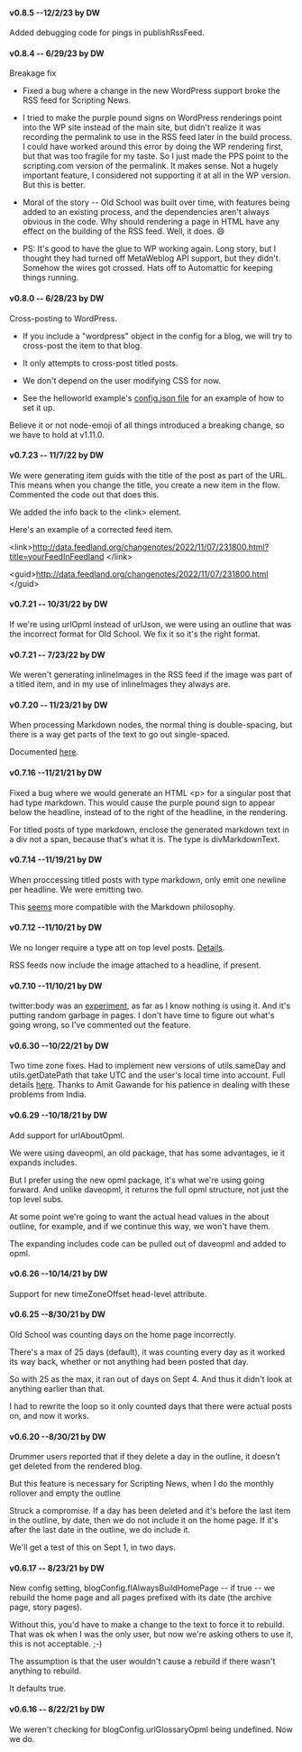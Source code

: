 #### v0.8.5 --12/2/23 by DW

Added debugging code for pings in publishRssFeed.

#### v0.8.4 -- 6/29/23 by DW

Breakage fix

* Fixed a bug where a change in the new WordPress support broke the RSS feed for Scripting News.

* I tried to make the purple pound signs on WordPress renderings point into the WP site instead of the main site, but didn't realize it was recording the permalink to use in the RSS feed later in the build process. I could have worked around this error by doing the WP rendering first, but that was too fragile for my taste. So I just made the PPS point to the scripting.com version of the permalink. It makes sense. Not a hugely important feature, I considered not supporting it at all in the WP version. But this is better. 

* Moral of the story -- Old School was built over time, with features being added to an existing process, and the dependencies aren't always obvious in the code. Why should rendering a page in HTML have any effect on the building of the RSS feed. Well, it does. :smile:

* PS: It's good to have the glue to WP working again. Long story, but I thought they had turned off MetaWeblog API support, but they didn't. Somehow the wires got crossed. Hats off to Automattic for keeping things running. 

#### v0.8.0 -- 6/28/23 by DW

Cross-posting to WordPress.

* If you include a "wordpress" object in the config for a blog, we will try to cross-post the item to that blog.

* It only attempts to cross-post titled posts.

* We don't depend on the user modifying CSS for now.

* See the helloworld example's <a href="https://github.com/scripting/oldSchoolBlog/blob/master/examples/helloworld/config.json">config.json file</a> for an example of how to set it up.

Believe it or not node-emoji of all things introduced a breaking change, so we have to hold at v1.11.0.

#### v0.7.23 -- 11/7/22 by DW

We were generating item guids with the title of the post as part of the URL. This means when you change the title, you create a new item in the flow. Commented the code out that does this. 

We added the info back to the &lt;link> element. 

Here's an example of a corrected feed item. 

&lt;link>http://data.feedland.org/changenotes/2022/11/07/231800.html?title=yourFeedInFeedland &lt;/link>

&lt;guid>http://data.feedland.org/changenotes/2022/11/07/231800.html &lt;/guid>

#### v0.7.21 -- 10/31/22 by DW

If we're using urlOpml instead of urlJson, we were using an outline that was the incorrect format for Old School. We fix it so it's the right format.

#### v0.7.21 -- 7/23/22 by DW

We weren't generating inlineImages in the RSS feed if the image was part of a titled item, and in my use of inlineImages they always are. 

#### v0.7.20 -- 11/23/21 by DW

When processing Markdown nodes, the normal thing is double-spacing, but there is a way get parts of the text to go out single-spaced. 

Documented <a href="http://scripting.com/2021/11/23/192342.html?title=nextIterationOnMarkdowninanoutline">here</a>. 

#### v0.7.16 --11/21/21 by DW

Fixed a bug where we would generate an HTML &lt;p> for a singular post that had type markdown. This would cause the purple pound sign to appear below the headline, instead of to the right of the headline, in the rendering.

For titled posts of type markdown, enclose the generated markdown text in a div not a span, because that's what it is. The type is divMarkdownText.

#### v0.7.14 --11/19/21 by DW

When proccessing titled posts with type markdown, only emit one newline per headline. We were emitting two. 

This <a href="https://github.com/scripting/drummerRFC/issues/14#issuecomment-974157255">seems</a> more compatible with the Markdown philosophy. 

#### v0.7.12 --11/10/21 by DW

We no longer require a type att on top level posts. <a href="http://scripting.com/drummer/blog/2021/11/12/161023.html?title=nodesWoTypesInBlogs">Details</a>.

RSS feeds now include the image attached to a headline, if present. 

#### v0.7.10 --11/10/21 by DW

twitter:body was an <a href="http://scripting.com/2019/12/17/151033.html">experiment</a>, as far as I know nothing is using it. And it's putting random garbage in pages. I don't have time to figure out what's going wrong, so I've commented out the feature. 

#### v0.6.30 --10/22/21 by DW

Two time zone fixes. Had to implement new versions of utils.sameDay and utils.getDatePath that take UTC and the user's local time into account. Full details <a href="https://github.com/scripting/drummerSupport/issues/88">here</a>. Thanks to Amit Gawande for his patience in dealing with these problems from India. 

#### v0.6.29 --10/18/21 by DW

Add support for urlAboutOpml.

We were using daveopml, an old package, that has some advantages, ie it expands includes.

But I prefer using the new opml package, it's what we're using going forward. And unlike daveopml, it returns the full opml structure, not just the top level subs. 

At some point we're going to want the actual head values in the about outline, for example, and if we continue this way, we won't have them.

The expanding includes code can be pulled out of daveopml and added to opml. 

#### v0.6.26 --10/14/21 by DW

Support for new timeZoneOffset head-level attribute. 

#### v0.6.25 --8/30/21 by DW

Old School was counting days on the home page incorrectly. 

There's a max of 25 days (default), it was counting every day as it worked its way back, whether or not anything had been posted that day. 

So with 25 as the max, it ran out of days on Sept 4. And thus it didn't look at anything earlier than that.

I had to rewrite the loop so it only counted days that there were actual posts on, and now it works.

#### v0.6.20 --8/30/21 by DW

Drummer users reported that if they delete a day in the outline, it doesn't get deleted from the rendered blog.

But this feature is necessary for Scripting News, when I do the monthly rollover and empty the outline

Struck a compromise. If a day has been deleted and it's before the last item in the outline, by date, then we do not include it on the home page. If it's after the last date in the outline, we do include it. 

We'll get a test of this on Sept 1, in two days. 

#### v0.6.17 -- 8/23/21 by DW

New config setting, blogConfig.flAlwaysBuildHomePage -- if true -- we rebuild the home page and all pages prefixed with its date (the archive page, story pages). 

Without this, you'd have to make a change to the text to force it to rebuild. That was ok when I was the only user, but now we're asking others to use it, this is not acceptable. ;-)

The assumption is that the user wouldn't cause a rebuild if there wasn't anything to rebuild.

It defaults true. 

#### v0.6.16 -- 8/22/21 by DW

We weren't checking for blogConfig.urlGlossaryOpml being undefined. Now we do.


